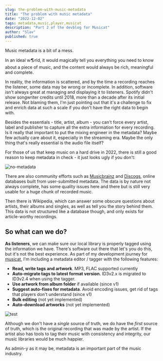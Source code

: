 ```yaml
---
slug: the-problem-with-music-metadata
title: "The problem with music metadata"
date: "2022-12-02"
tags: metadata,music,player,musicat
description: "Part 2 of the devblog for Musicat"
author: "Slav"
published: true
---
```

Music metadata is a bit of a mess. 

In an ideal w🌎rld, it would magically tell you everything you need to know about a piece of music, and the content would always be rich, meaningful and complete. 

In reality, the information is scattered, and by the time a recording reaches the listener, some data may be wrong or incomplete. In addition, software isn't always great at managing and displaying it to listeners. Spotify didn't show songwriter credits until 2018, more than a decade after its initial release. Not blaming them, I'm just pointing out that it's a challenge to fix and enrich data at such a scale if you don't have the right data to begin with. 

Besides the essentials - title, artist, album - you can't force every artist, label and publisher to capture all the extra information for every recording. Is it really that important to put the mixing engineer in the metadata? Maybe few actually care about it, especially in the streaming era. Maybe the only thing that's really essential is the audio file itself? 

For those of us that keep music on a hard drive in 2022, there is still a good reason to keep metadata in check - it just looks ugly if you don't:

![no-metadata](/post-media/musicat-devblog-2/no-metadata.webp)


There are also community efforts such as [Musicbrainz](https://musicbrainz.org/) and [Discogs](https://discogs.com/), online databases built from user-submitted metadata. The data is by nature not always complete, has some quality issues here and there but is still very usable for a huge chunk of recorded music. 

Then there is Wikipedia, which can answer some obscure questions about artists, their albums and singles, as well as tell you the story behind them. This data is not structured like a database though, and only exists for article-worthy recordings. 

## So what can we do?

**As listeners**, we can make sure our local library is properly tagged using the information we have. There's software out there that let's you do this, but it's not the best experience. As part of my development journey for [musicat](https://github.com/basharovV/musicat), I'm including a metadata editor / tagger with the following features:
- **Read, write tags and artwork**. MP3, FLAC supported currently
- **Auto-migrate tags to latest format version**. ID3v2.x is migrated to ID3v2.4 when using the tagger.
- **Use artwork from album folder** if available (since v1)
- **Suggest auto-fixes for metadata**. Avoid encoding issues, get rid of tags that players don't understand (since v1)
- **Bulk editing** (not yet implemented)
- **Auto-download artworks** (not yet implemented)

![test](/post-media/musicat-devblog-2/track-info.webp)

Although we don't have a *single* source of truth, we do have the *first* source of truth, which is the original recording that was made by the artist. If the artist also has tools to tag their music with consistency and integrity, our music libraries would be much happier. 

As admin-y as it may be, metadata is an important part of the music industry. 
